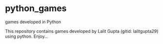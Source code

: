 # python_games
games developed in Python


This repository contains games developed by Lalit Gupta (gitid: lalitgupta29) using python. Enjoy...
